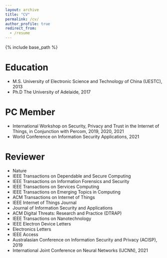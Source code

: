 ```yaml
---
layout: archive
title: "CV"
permalink: /cv/
author_profile: true
redirect_from:
  - /resume
---
```


{% include base_path %}

Education
======
* M.S. University of Electronic Science and Technology of China (UESTC), 2013
* Ph.D The University of Adelaide, 2017

PC Member
======
* International Workshop on Security, Privacy and Trust in the Internet of Things, in Conjunction with Percom, 2019, 2020, 2021
* World Conference on Information Security Applications, 2021


Reviewer
======
* Nature
* IEEE Transactions on Dependable and Secure Computing
* IEEE Transactions on Information Forensics and Security
* IEEE Transactions on Services Computing
* IEEE Transactions on Emerging Topics in Computing
* ACM Transactions on Internet of Things 
* IEEE Internet of Things Journal
* Journal of Information Security and Applications
* ACM Digital Threats: Research and Practice (DTRAP)
* IEEE Transactions on Nanotechnology
* IEEE Electron Device Letters
* Electronics Letters
* IEEE Access
* Australasian Conference on Information Security and Privacy (ACISP), 2019
* International Joint Conference on Neural Networks (IJCNN), 2021


